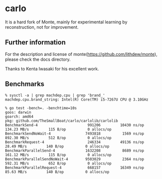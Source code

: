 # carlo

It is a hard fork of Monte, mainly for experimental learning by reconstruction, not for improvement.

## Further information
For the description and license of monte(https://github.com/lithdew/monte), please check the docs directory.

Thanks to Kenta Iwasaki for his excellent work.

## Benchmarks

```
% sysctl -a | grep machdep.cpu | grep 'brand_'
machdep.cpu.brand_string: Intel(R) Core(TM) i5-7267U CPU @ 3.10GHz

% go test -bench=. -benchtime=10s
goos: darwin
goarch: amd64
pkg: github.com/TheSmallBoat/carlo/carlolib/carlolib
BenchmarkSend-4                 	  991206	     10430 ns/op	 134.23 MB/s	     115 B/op	       0 allocs/op
BenchmarkSendNoWait-4           	 7493818	      1569 ns/op	 892.30 MB/s	     512 B/op	       0 allocs/op
BenchmarkRequest-4              	  246334	     49136 ns/op	  28.49 MB/s	     140 B/op	       0 allocs/op
BenchmarkParallelSend-4         	 1632208	      8689 ns/op	 161.12 MB/s	     115 B/op	       0 allocs/op
BenchmarkParallelSendNoWait-4   	 9503029	      2364 ns/op	 592.31 MB/s	     652 B/op	       0 allocs/op
BenchmarkParallelRequest-4      	  668157	     16349 ns/op	  85.63 MB/s	     140 B/op	       0 allocs/op
```
